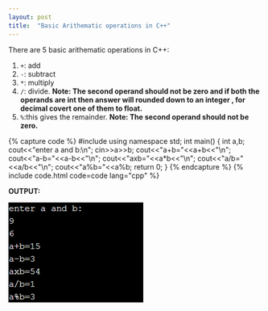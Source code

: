 ```yaml
---
layout: post
title:  "Basic Arithematic operations in C++"
---
```


There are 5 basic arithematic operations in C++:

1. `+`: add
2. `-`: subtract
3. `*`: multiply
4. `/`: divide.
**Note: The second operand should not be zero and if both the operands are int then answer will rounded down to an integer , for decimal covert one of them to float.**
5. `%`:this gives the remainder.
**Note: The second operand should not be zero.**

{% capture code %}
#include<iostream>
using namespace std;
int main()
{
    int a,b;
    cout<<"enter a and b:\n";
    cin>>a>>b;
    cout<<"a+b="<<a+b<<"\n";
    cout<<"a-b="<<a-b<<"\n";
    cout<<"axb="<<a*b<<"\n";
    cout<<"a/b="<<a/b<<"\n";
    cout<<"a%b="<<a%b;
    return 0;
}
{% endcapture %}
{% include code.html code=code lang="cpp" %}

**OUTPUT:**

![output](/assets/Basic-Arithematic-operations-in-C++.png)